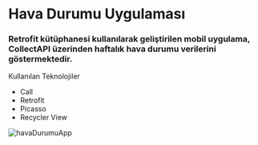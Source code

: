 <h1>Hava Durumu Uygulaması</h1>

<h3>
  Retrofit kütüphanesi kullanılarak geliştirilen mobil uygulama, CollectAPI üzerinden haftalık hava durumu verilerini göstermektedir.
</h3>

<tr>
  <td>Kullanılan Teknolojiler</td>
<ul>
  <li>    Call     </li>
   <li>     Retrofit    </li>
   <li>     Picasso    </li>
   <li>     Recycler View    </li>
   
</ul>
</tr>

![havaDurumuApp](https://github.com/alibeysulen00/WeatherApp/assets/64737567/98a373f8-dc5a-4265-910d-2f786000400d)
